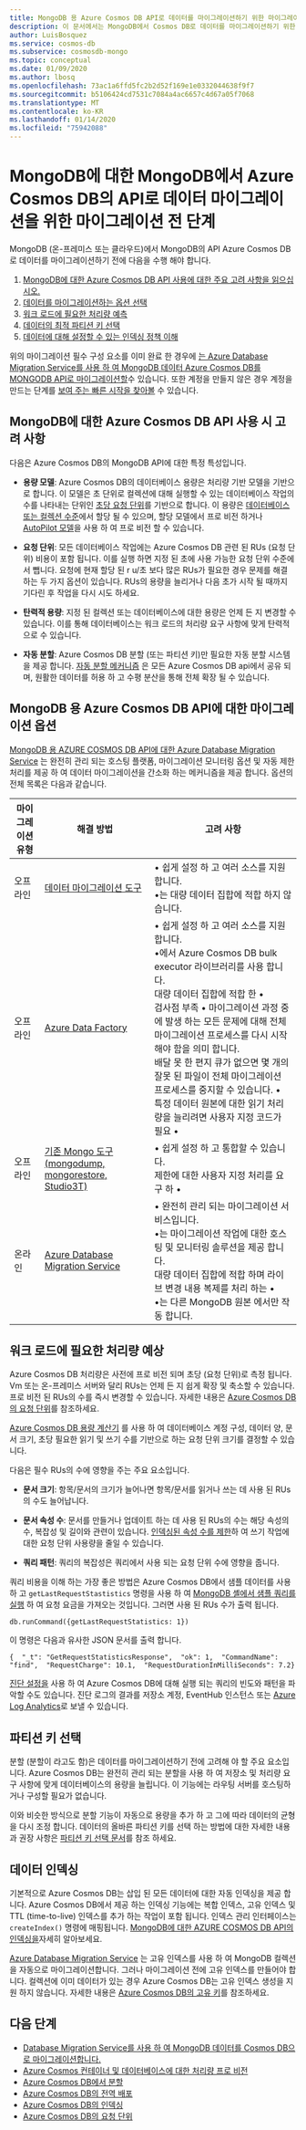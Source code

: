 ```yaml
---
title: MongoDB 용 Azure Cosmos DB API로 데이터를 마이그레이션하기 위한 마이그레이션 전 단계
description: 이 문서에서는 MongoDB에서 Cosmos DB로 데이터를 마이그레이션하기 위한 필수 구성 요소에 대한 개요를 제공 합니다.
author: LuisBosquez
ms.service: cosmos-db
ms.subservice: cosmosdb-mongo
ms.topic: conceptual
ms.date: 01/09/2020
ms.author: lbosq
ms.openlocfilehash: 73ac1a6ffd5fc2b2d52f169e1e0332044638f9f7
ms.sourcegitcommit: b5106424cd7531c7084a4ac6657c4d67a05f7068
ms.translationtype: MT
ms.contentlocale: ko-KR
ms.lasthandoff: 01/14/2020
ms.locfileid: "75942088"
---
```

# <a name="pre-migration-steps-for-data-migrations-from-mongodb-to-azure-cosmos-dbs-api-for-mongodb"></a>MongoDB에 대한 MongoDB에서 Azure Cosmos DB의 API로 데이터 마이그레이션을 위한 마이그레이션 전 단계

MongoDB (온-프레미스 또는 클라우드)에서 MongoDB의 API Azure Cosmos DB로 데이터를 마이그레이션하기 전에 다음을 수행 해야 합니다.

1. [MongoDB에 대한 Azure Cosmos DB API 사용에 대한 주요 고려 사항을 읽으십시오.](#considerations)
2. [데이터를 마이그레이션하는 옵션 선택](#options)
3. [워크 로드에 필요한 처리량 예측](#estimate-throughput)
4. [데이터의 최적 파티션 키 선택](#partitioning)
5. [데이터에 대해 설정할 수 있는 인덱싱 정책 이해](#indexing)

위의 마이그레이션 필수 구성 요소를 이미 완료 한 경우에 [는 Azure Database Migration Service를 사용 하 여 MongoDB 데이터 Azure Cosmos DB를 MONGODB API로 마이그레이션할](../dms/tutorial-mongodb-cosmos-db.md)수 있습니다. 또한 계정을 만들지 않은 경우 계정을 만드는 단계를 [보여 주는 빠른 시작을 찾아볼](create-mongodb-dotnet.md) 수 있습니다.

## <a id="considerations"></a>MongoDB에 대한 Azure Cosmos DB API 사용 시 고려 사항

다음은 Azure Cosmos DB의 MongoDB API에 대한 특정 특성입니다.

- **용량 모델**: Azure Cosmos DB의 데이터베이스 용량은 처리량 기반 모델을 기반으로 합니다. 이 모델은 초 단위로 컬렉션에 대해 실행할 수 있는 데이터베이스 작업의 수를 나타내는 단위인 [초당 요청 단위](request-units.md)를 기반으로 합니다. 이 용량은 [데이터베이스 또는 컬렉션 수준](set-throughput.md)에서 할당 될 수 있으며, 할당 모델에서 프로 비전 하거나 [AutoPilot 모델](provision-throughput-autopilot.md)을 사용 하 여 프로 비전 할 수 있습니다.

- **요청 단위**: 모든 데이터베이스 작업에는 Azure Cosmos DB 관련 된 RUs (요청 단위) 비용이 포함 됩니다. 이를 실행 하면 지정 된 초에 사용 가능한 요청 단위 수준에서 뺍니다. 요청에 현재 할당 된 r u/초 보다 많은 RUs가 필요한 경우 문제를 해결 하는 두 가지 옵션이 있습니다. RUs의 용량을 늘리거나 다음 초가 시작 될 때까지 기다린 후 작업을 다시 시도 하세요.

- **탄력적 용량**: 지정 된 컬렉션 또는 데이터베이스에 대한 용량은 언제 든 지 변경할 수 있습니다. 이를 통해 데이터베이스는 워크 로드의 처리량 요구 사항에 맞게 탄력적으로 수 있습니다.

- **자동 분할**: Azure Cosmos DB 분할 (또는 파티션 키)만 필요한 자동 분할 시스템을 제공 합니다. [자동 분할 메커니즘](partition-data.md) 은 모든 Azure Cosmos DB api에서 공유 되며, 원활한 데이터를 허용 하 고 수평 분산을 통해 전체 확장 될 수 있습니다.

## <a id="options"></a>MongoDB 용 Azure Cosmos DB API에 대한 마이그레이션 옵션

[MongoDB 용 AZURE COSMOS DB API에 대한 Azure Database Migration Service](../dms/tutorial-mongodb-cosmos-db.md) 는 완전히 관리 되는 호스팅 플랫폼, 마이그레이션 모니터링 옵션 및 자동 제한 처리를 제공 하 여 데이터 마이그레이션을 간소화 하는 메커니즘을 제공 합니다. 옵션의 전체 목록은 다음과 같습니다.

|**마이그레이션 유형**|**해결 방법**|**고려 사항**|
|---------|---------|---------|
|오프라인|[데이터 마이그레이션 도구](https://docs.microsoft.com/azure/cosmos-db/import-data)|&bull; 쉽게 설정 하 고 여러 소스를 지원 합니다. <br/>&bull;는 대량 데이터 집합에 적합 하지 않습니다.|
|오프라인|[Azure Data Factory](https://docs.microsoft.com/azure/data-factory/connector-azure-cosmos-db)|&bull; 쉽게 설정 하 고 여러 소스를 지원 합니다. <br/>&bull;에서 Azure Cosmos DB bulk executor 라이브러리를 사용 합니다. <br/>대량 데이터 집합에 적합 한 &bull; <br/>검사점 부족 &bull; 마이그레이션 과정 중에 발생 하는 모든 문제에 대해 전체 마이그레이션 프로세스를 다시 시작 해야 함을 의미 합니다.<br/>배달 못 한 편지 큐가 없으면 몇 개의 잘못 된 파일이 전체 마이그레이션 프로세스를 중지할 수 있습니다. &bull; <br/>특정 데이터 원본에 대한 읽기 처리량을 늘리려면 사용자 지정 코드가 필요 &bull;|
|오프라인|[기존 Mongo 도구 (mongodump, mongorestore, Studio3T)](https://azure.microsoft.com/resources/videos/using-mongodb-tools-with-azure-cosmos-db/)|&bull; 쉽게 설정 하 고 통합할 수 있습니다. <br/>제한에 대한 사용자 지정 처리를 요구 하 &bull;|
|온라인|[Azure Database Migration Service](../dms/tutorial-mongodb-cosmos-db-online.md)|&bull; 완전히 관리 되는 마이그레이션 서비스입니다.<br/>&bull;는 마이그레이션 작업에 대한 호스팅 및 모니터링 솔루션을 제공 합니다. <br/>대량 데이터 집합에 적합 하며 라이브 변경 내용 복제를 처리 하는 &bull; <br/>&bull;는 다른 MongoDB 원본 에서만 작동 합니다.|


## <a id="estimate-throughput"></a>워크 로드에 필요한 처리량 예상

Azure Cosmos DB 처리량은 사전에 프로 비전 되며 초당 (요청 단위)로 측정 됩니다. Vm 또는 온-프레미스 서버와 달리 RUs는 언제 든 지 쉽게 확장 및 축소할 수 있습니다. 프로 비전 된 RUs의 수를 즉시 변경할 수 있습니다. 자세한 내용은 [Azure Cosmos DB의 요청 단위](request-units.md)를 참조하세요.

[Azure Cosmos DB 용량 계산기](https://cosmos.azure.com/capacitycalculator/) 를 사용 하 여 데이터베이스 계정 구성, 데이터 양, 문서 크기, 초당 필요한 읽기 및 쓰기 수를 기반으로 하는 요청 단위 크기를 결정할 수 있습니다.

다음은 필수 RUs의 수에 영향을 주는 주요 요소입니다.
- **문서 크기**: 항목/문서의 크기가 늘어나면 항목/문서를 읽거나 쓰는 데 사용 된 RUs의 수도 늘어납니다.

- **문서 속성 수**: 문서를 만들거나 업데이트 하는 데 사용 된 RUs의 수는 해당 속성의 수, 복잡성 및 길이와 관련이 있습니다. [인덱싱된 속성 수를 제한](mongodb-indexing.md)하 여 쓰기 작업에 대한 요청 단위 사용량을 줄일 수 있습니다.

- **쿼리 패턴**: 쿼리의 복잡성은 쿼리에서 사용 되는 요청 단위 수에 영향을 줍니다. 

쿼리 비용을 이해 하는 가장 좋은 방법은 Azure Cosmos DB에서 샘플 데이터를 사용 하 고 `getLastRequestStastistics` 명령을 사용 하 여 [MongoDB 셸에서 샘플 쿼리를 실행](connect-mongodb-account.md) 하 여 요청 요금을 가져오는 것입니다. 그러면 사용 된 RUs 수가 출력 됩니다.

`db.runCommand({getLastRequestStatistics: 1})`

이 명령은 다음과 유사한 JSON 문서를 출력 합니다.

```{  "_t": "GetRequestStatisticsResponse",  "ok": 1,  "CommandName": "find",  "RequestCharge": 10.1,  "RequestDurationInMilliSeconds": 7.2}```

[진단 설정을](cosmosdb-monitor-resource-logs.md) 사용 하 여 Azure Cosmos DB에 대해 실행 되는 쿼리의 빈도와 패턴을 파악할 수도 있습니다. 진단 로그의 결과를 저장소 계정, EventHub 인스턴스 또는 [Azure Log Analytics](https://docs.microsoft.com/azure/azure-monitor/log-query/get-started-portal)로 보낼 수 있습니다.  

## <a id="partitioning"></a>파티션 키 선택
분할 (분할이 라고도 함)은 데이터를 마이그레이션하기 전에 고려해 야 할 주요 요소입니다. Azure Cosmos DB는 완전히 관리 되는 분할을 사용 하 여 저장소 및 처리량 요구 사항에 맞게 데이터베이스의 용량을 늘립니다. 이 기능에는 라우팅 서버를 호스팅하거나 구성할 필요가 없습니다.   

이와 비슷한 방식으로 분할 기능이 자동으로 용량을 추가 하 고 그에 따라 데이터의 균형을 다시 조정 합니다. 데이터의 올바른 파티션 키를 선택 하는 방법에 대한 자세한 내용과 권장 사항은 [파티션 키 선택 문서](https://docs.microsoft.com/azure/cosmos-db/partitioning-overview#choose-partitionkey)를 참조 하세요. 

## <a id="indexing"></a>데이터 인덱싱
기본적으로 Azure Cosmos DB는 삽입 된 모든 데이터에 대한 자동 인덱싱을 제공 합니다. Azure Cosmos DB에서 제공 하는 인덱싱 기능에는 복합 인덱스, 고유 인덱스 및 TTL (time-to-live) 인덱스를 추가 하는 작업이 포함 됩니다. 인덱스 관리 인터페이스는 `createIndex()` 명령에 매핑됩니다. [MongoDB에 대한 AZURE COSMOS DB API의 인덱싱을](mongodb-indexing.md)자세히 알아보세요.

[Azure Database Migration Service](../dms/tutorial-mongodb-cosmos-db.md) 는 고유 인덱스를 사용 하 여 MongoDB 컬렉션을 자동으로 마이그레이션합니다. 그러나 마이그레이션 전에 고유 인덱스를 만들어야 합니다. 컬렉션에 이미 데이터가 있는 경우 Azure Cosmos DB는 고유 인덱스 생성을 지원 하지 않습니다. 자세한 내용은 [Azure Cosmos DB의 고유 키](unique-keys.md)를 참조하세요.

## <a name="next-steps"></a>다음 단계
* [Database Migration Service를 사용 하 여 MongoDB 데이터를 Cosmos DB으로 마이그레이션합니다.](../dms/tutorial-mongodb-cosmos-db.md) 
* [Azure Cosmos 컨테이너 및 데이터베이스에 대한 처리량 프로 비전](set-throughput.md)
* [Azure Cosmos DB에서 분할](partition-data.md)
* [Azure Cosmos DB의 전역 배포](distribute-data-globally.md)
* [Azure Cosmos DB의 인덱싱](index-overview.md)
* [Azure Cosmos DB의 요청 단위](request-units.md)
